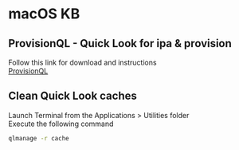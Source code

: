 # macOS KB

## ProvisionQL - Quick Look for ipa & provision
Follow this link for download and instructions   
[ProvisionQL](https://github.com/ealeksandrov/ProvisionQL)

## Clean Quick Look caches
Launch Terminal from the Applications > Utilities folder   
Execute the following command   
```sh
qlmanage -r cache
```